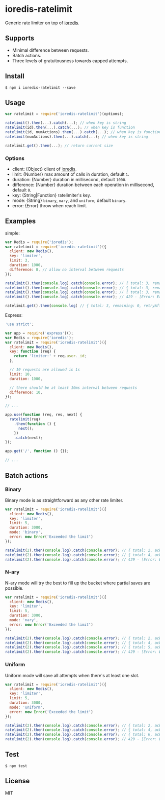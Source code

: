 # ioredis-ratelimit

Generic rate limiter on top of [ioredis](https://github.com/luin/ioredis).

## Supports

- Minimal difference between requests.
- Batch actions.
- Three levels of gratuitousness towards capped attempts.

## Install

```
$ npm i ioredis-ratelimit --save
```

## Usage

```javascript
var ratelimit = require('ioredis-ratelimit')(options);

ratelimit().then(...).catch(...); // when key is string
ratelimit(id).then(...).catch(...); // when key is function
ratelimit(id, numActions).then(...).catch(...); // when key is function and batch actions are requested
ratelimit(numActions).then(...).catch(...); // when key is string

ratelimit.get().then(...); // return current size
```

### Options

- client: {Object} client of [ioredis](https://github.com/luin/ioredis).
- limit: {Number} max amount of calls in duration, default `1`.
- duration: {Number} duration in millisecond, default `1000`.
- difference: {Number} duration between each operation in millisecond, default `0`.
- key: {String|Function} ratelimiter's key.
- mode: {String} `binary`, `nary`, and `uniform`, default `binary`.
- error: {Error} throw when reach limit.

## Examples

simple:

```javascript
var Redis = require('ioredis');
var ratelimit = require('ioredis-ratelimit')({
  client: new Redis(),
  key: 'limiter',
  limit: 3,
  duration: 1000,
  difference: 0, // allow no interval between requests
});

ratelimit().then(console.log).catch(console.error); // { total: 3, remaining: 2 }
ratelimit().then(console.log).catch(console.error); // { total: 3, remaining: 1 }
ratelimit().then(console.log).catch(console.error); // { total: 3, remaining: 0 }
ratelimit().then(console.log).catch(console.error); // 429 - [Error: Exceeded the limit]

ratelimit.get().then(console.log) // { total: 3, remaining: 0, retryAfterMS: 1000 }
```

Express:

```javascript
'use strict';

var app = require('express')();
var Redis = require('ioredis');
var ratelimit = require('ioredis-ratelimit')({
  client: new Redis(),
  key: function (req) {
    return 'limiter:' + req.user._id;
  },

  // 10 requests are allowed in 1s
  limit: 10,
  duration: 1000,

  // there should be at least 10ms interval between requests 
  difference: 10,
});

// ...

app.use(function (req, res, next) {
  ratelimit(req)
    .then(function () {
      next();
    })
    .catch(next);
});

app.get('/', function () {});

// ...
```

## Batch actions

### Binary

Binary mode is as straightforward as any other rate limiter.

```javascript
var ratelimit = require('ioredis-ratelimit')({
  client: new Redis(),
  key: 'limiter',
  limit: 5,
  duration: 3000,
  mode: 'binary',
  error: new Error('Exceeded the limit')
});

ratelimit(2).then(console.log).catch(console.error); // { total: 2, acknowledged: 2, remaining: 3 }
ratelimit(2).then(console.log).catch(console.error); // { total: 4, acknowledged: 2, remaining: 1 }
ratelimit(2).then(console.log).catch(console.error); // 429 - [Error: Exceeded the limit]
```

### N-ary

N-ary mode will try the best to fill up the bucket where partial saves are possible.

```javascript
var ratelimit = require('ioredis-ratelimit')({
  client: new Redis(),
  key: 'limiter',
  limit: 5,
  duration: 3000,
  mode: 'nary',
  error: new Error('Exceeded the limit')
});

ratelimit(2).then(console.log).catch(console.error); // { total: 2, acknowledged: 2, remaining: 3 }
ratelimit(2).then(console.log).catch(console.error); // { total: 4, acknowledged: 2, remaining: 1 }
ratelimit(2).then(console.log).catch(console.error); // { total: 5, acknowledged: 1, remaining: 0 }
ratelimit(2).then(console.log).catch(console.error); // 429 - [Error: Exceeded the limit]
```

### Uniform

Uniform mode will save all attempts when there's at least one slot.

```javascript
var ratelimit = require('ioredis-ratelimit')({
  client: new Redis(),
  key: 'limiter',
  limit: 5,
  duration: 3000,
  mode: 'uniform',
  error: new Error('Exceeded the limit')
});

ratelimit(2).then(console.log).catch(console.error); // { total: 2, acknowledged: 2, remaining: 3 }
ratelimit(2).then(console.log).catch(console.error); // { total: 4, acknowledged: 2, remaining: 1 }
ratelimit(2).then(console.log).catch(console.error); // { total: 6, acknowledged: 2, remaining: 0 }
ratelimit(2).then(console.log).catch(console.error); // 429 - [Error: Exceeded the limit]
```

## Test

```
$ npm test
```

## License

MIT
